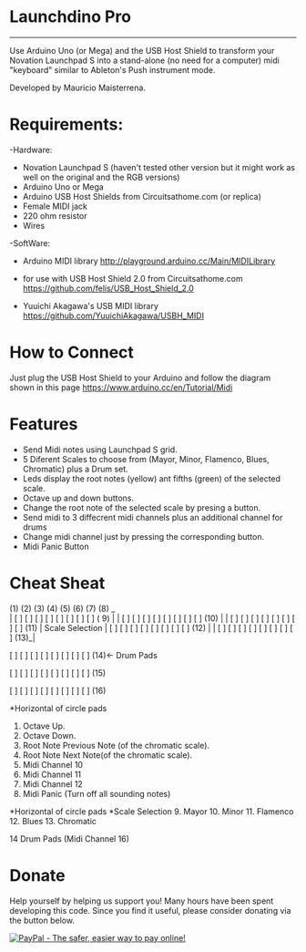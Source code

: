 # Launchdino Pro
__________
Use Arduino Uno (or Mega) and the USB Host Shield to transform your Novation Launchpad S into a stand-alone (no need for a computer) midi "keyboard" similar to Ableton's Push instrument mode. 

Developed by Mauricio Maisterrena.
  
# Requirements:
 
-Hardware:
 * Novation Launchpad S (haven't tested other version but it might work as well on the original and the RGB versions)
 * Arduino Uno or Mega
 * Arduino USB Host Shields from Circuitsathome.com (or replica)
 * Female MIDI jack
 * 220 ohm resistor
 * Wires 
  
 
-SoftWare:
 * Arduino MIDI library
   http://playground.arduino.cc/Main/MIDILibrary
  
 * for use with USB Host Shield 2.0 from Circuitsathome.com
   https://github.com/felis/USB_Host_Shield_2.0
 
 * Yuuichi Akagawa's USB MIDI library
   https://github.com/YuuichiAkagawa/USBH_MIDI

# How to Connect
Just plug the USB Host Shield to your Arduino and follow the diagram shown in this page https://www.arduino.cc/en/Tutorial/Midi

# Features
 * Send Midi notes using Launchpad S grid.
 * 5 Diferent Scales to choose from (Mayor, Minor, Flamenco, Blues, Chromatic) plus a Drum set.
 * Leds display the root notes (yellow) ant fifths (green) of the selected scale.
 * Octave up and down buttons.
 * Change the root note of the selected scale by presing a button.
 * Send midi to 3 diffecrent midi channels plus an additional channel for drums
 * Change midi channel just by pressing the corresponding button.
 * Midi Panic Button
 
# Cheat Sheat

(1) (2) (3) (4) (5) (6) (7) (8)     _       
                                     |
[ ] [ ] [ ] [ ] [ ] [ ] [ ] [ ] ( 9) |
                                     |
[ ] [ ] [ ] [ ] [ ] [ ] [ ] [ ] (10) |
                                     |
[ ] [ ] [ ] [ ] [ ] [ ] [ ] [ ] (11) |  Scale Selection
                                     |
[ ] [ ] [ ] [ ] [ ] [ ] [ ] [ ] (12) |
                                     |
[ ] [ ] [ ] [ ] [ ] [ ] [ ] [ ] (13)_|

[ ] [ ] [ ] [ ] [ ] [ ] [ ] [ ] (14)<-  Drum Pads

[ ] [ ] [ ] [ ] [ ] [ ] [ ] [ ] (15)

[ ] [ ] [ ] [ ] [ ] [ ] [ ] [ ] (16)

*Horizontal of circle pads
1. Octave Up.
2. Octave Down.
3. Root Note Previous Note (of the chromatic scale).
4. Root Note Next Note(of the chromatic scale).
5. Midi Channel 10
6. Midi Channel 11
7. Midi Channel 12
8. Midi Panic (Turn off all sounding notes)

*Horizontal of circle pads
*Scale Selection
9.  Mayor
10. Minor
11. Flamenco
12. Blues
13. Chromatic

14 Drum Pads (Midi Channel 16)

# Donate

Help yourself by helping us support you! Many hours have been spent developing this code. Since you find it useful, please consider donating via the button below.

<a href="https://www.paypal.com/cgi-bin/webscr?cmd=_s-xclick&hosted_button_id=NRH7682YRXFP2"><img src="https://www.paypalobjects.com/en_US/i/btn/btn_donate_LG.gif" alt="PayPal - The safer, easier way to pay online!" /></a>

